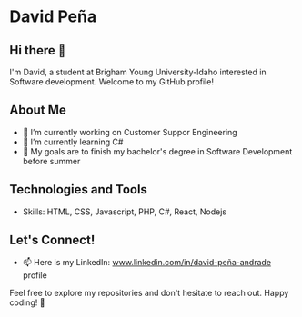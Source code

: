 # David Peña 

## Hi there 👋

I'm David, a student at Brigham Young University-Idaho interested in Software development. Welcome to my GitHub profile! 

## About Me
- 🔭 I’m currently working on Customer Suppor Engineering
- 🌱 I’m currently learning C#
- 👯 My goals are to finish my bachelor's degree in Software Development before summer 

## Technologies and Tools
- Skills: HTML, CSS, Javascript, PHP, C#, React, Nodejs 

## Let's Connect!
- 📫 Here is my LinkedIn: www.linkedin.com/in/david-peña-andrade profile

Feel free to explore my repositories and don't hesitate to reach out. Happy coding! 🚀
